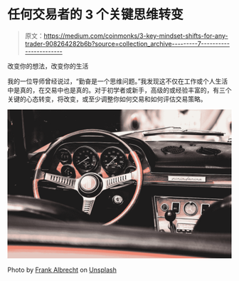 # 任何交易者的 3 个关键思维转变

> 原文：<https://medium.com/coinmonks/3-key-mindset-shifts-for-any-trader-908264282b6b?source=collection_archive---------7----------------------->

改变你的想法，改变你的生活

我的一位导师曾经说过，“勤奋是一个思维问题。”我发现这不仅在工作或个人生活中是真的，在交易中也是真的。对于初学者或新手，高级的或经验丰富的，有三个关键的心态转变，将改变，或至少调整你如何交易和如何评估交易策略。

![](img/97da0a56b12f9e46846c8d47703ebeb6.png)

Photo by [Frank Albrecht](https://unsplash.com/@shotaspot?utm_source=medium&utm_medium=referral) on [Unsplash](https://unsplash.com?utm_source=medium&utm_medium=referral)